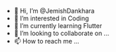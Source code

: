 - 👋 Hi, I’m @JemishDankhara
- 👀 I’m interested in Coding
- 🌱 I’m currently learning Flutter
- 💞️ I’m looking to collaborate on ...
- 📫 How to reach me ...

<!---
JemishDankhara/JemishDankhara is a ✨ special ✨ repository because its `README.md` (this file) appears on your GitHub profile.
You can click the Preview link to take a look at your changes.
--->
